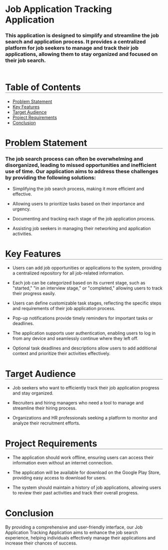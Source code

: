 # Job Application Tracking Application

### This application is designed to simplify and streamline the job search and application process. It provides a centralized platform for job seekers to manage and track their job applications, allowing them to stay organized and focused on their job search. <br /> <br />

<h1 style="border-bottom: 1px solid gray;">Table of Contents</h1>

<ul>
    <li><a href="#problem">Problem Statement</a></li>
    <li><a href="#features">Key Features</a></li>
    <li><a href='#target'>Target Audience</a></li>
    <li><a href ='#requirement'>Project Requirements</a></li>
    <li><a href ='#conclusion'>Conclusion</a></li>
</ul> 

<h1 style="border-bottom: 1px solid gray;" id='problem'>Problem Statement</h1>

### The job search process can often be overwhelming and disorganized, leading to missed opportunities and inefficient use of time. Our application aims to address these challenges by providing the following solutions:

*  Simplifying the job search process, making it more efficient and effective.

*  Allowing users to prioritize tasks based on their importance and urgency.

*  Documenting and tracking each stage of the job application process.

*  Assisting job seekers in managing their networking and application    activities.
     
<h1 style="border-bottom: 1px solid gray;" id='features'>Key Features</h1>

*  Users can add job opportunities or applications to the system, providing a centralized repository for all job-related information.

* Each job can be categorized based on its current stage, such as "started," "in an interview stage," or "completed," allowing users to track their progress easily.

* Users can define customizable task stages, reflecting the specific steps and requirements of their job application process.

* Pop-up notifications provide timely reminders for important tasks or deadlines.

* The application supports user authentication, enabling users to log in from any device and seamlessly continue where they left off.

* Optional task deadlines and descriptions allow users to add additional context and prioritize their activities effectively.

     
<h1 style="border-bottom: 1px solid gray;" id='target'>Target Audience</h1>

* Job seekers who want to efficiently track their job application progress and stay organized.

* Recruiters and hiring managers who need a tool to manage and streamline their hiring process.

* Organizations and HR professionals seeking a platform to monitor and analyze their recruitment efforts.

<h1 style="border-bottom: 1px solid gray;" id='requirement'>Project Requirements</h1>

* The application should work offline, ensuring users can access their information even without an internet connection.

* The application will be available for download on the Google Play Store, providing easy access to download for users.

* The system should maintain a history of job applications, allowing users to review their past activities and track their overall progress.


<h1 style="border-bottom: 1px solid gray;" id='conclusion'>Conclusion</h1>

By providing a comprehensive and user-friendly interface, our Job Application Tracking Application aims to enhance the job search experience, helping individuals effectively manage their applications and increase their chances of success.